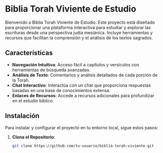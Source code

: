 # Biblia Torah Viviente de Estudio

Bienvenido a Biblia Torah Viviente de Estudio. Este proyecto está diseñado para proporcionar una plataforma interactiva para estudiar y explorar las escrituras desde una perspectiva judía mesiánica. Incluye herramientas y recursos que facilitan la comprensión y el análisis de los textos sagrados.

## Características

- **Navegación Intuitiva**: Acceso fácil a capítulos y versículos con herramientas de búsqueda avanzadas.
- **Análisis de Texto**: Comentarios y análisis detallados de cada porción de la Torah.
- **Chat Interactivo**: Interactúa con un chat que proporciona respuestas basadas en una base de conocimientos extensa.
- **Enlaces de Recursos**: Accede a recursos adicionales para profundizar en el estudio bíblico.

## Instalación

Para instalar y configurar el proyecto en tu entorno local, sigue estos pasos:

1. **Clona el Repositorio**:
   ```bash
   git clone https://github.com/tu-usuario/biblia-torah-viviente.git
